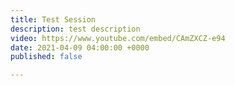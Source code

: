 ```yaml
---
title: Test Session
description: test description
video: https://www.youtube.com/embed/CAmZXCZ-e94
date: 2021-04-09 04:00:00 +0000
published: false

---
```


